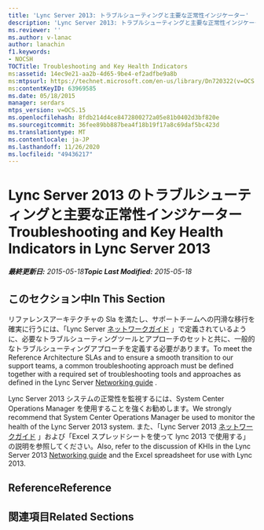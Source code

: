 ```yaml
---
title: 'Lync Server 2013: トラブルシューティングと主要な正常性インジケーター'
description: 'Lync Server 2013: トラブルシューティングと主要な正常性インジケーター。'
ms.reviewer: ''
ms.author: v-lanac
author: lanachin
f1.keywords:
- NOCSH
TOCTitle: Troubleshooting and Key Health Indicators
ms:assetid: 14ec9e21-aa2b-4d65-9be4-ef2adfbe9a8b
ms:mtpsurl: https://technet.microsoft.com/en-us/library/Dn720322(v=OCS.15)
ms:contentKeyID: 63969585
ms.date: 05/18/2015
manager: serdars
mtps_version: v=OCS.15
ms.openlocfilehash: 8fdb214d4ce8472800272a05e81b0402d3bf820e
ms.sourcegitcommit: 36fee89bb887bea4f18b19f17a8c69daf5bc423d
ms.translationtype: MT
ms.contentlocale: ja-JP
ms.lasthandoff: 11/26/2020
ms.locfileid: "49436217"
---
```

# <a name="troubleshooting-and-key-health-indicators-in-lync-server-2013"></a><span data-ttu-id="bca3f-103">Lync Server 2013 のトラブルシューティングと主要な正常性インジケーター</span><span class="sxs-lookup"><span data-stu-id="bca3f-103">Troubleshooting and Key Health Indicators in Lync Server 2013</span></span>

<div data-xmlns="http://www.w3.org/1999/xhtml">

<div class="topic" data-xmlns="http://www.w3.org/1999/xhtml" data-msxsl="urn:schemas-microsoft-com:xslt" data-cs="https://msdn.microsoft.com/">

<div data-asp="https://msdn2.microsoft.com/asp">



</div>

<div id="mainSection">

<div id="mainBody"><span data-ttu-id="bca3f-104">

<span> </span></span><span class="sxs-lookup"><span data-stu-id="bca3f-104">

<span> </span></span></span>

<span data-ttu-id="bca3f-105">_**最終更新日:** 2015-05-18_</span><span class="sxs-lookup"><span data-stu-id="bca3f-105">_**Topic Last Modified:** 2015-05-18_</span></span>

<div>

## <a name="in-this-section"></a><span data-ttu-id="bca3f-106">このセクション中</span><span class="sxs-lookup"><span data-stu-id="bca3f-106">In This Section</span></span>

<span data-ttu-id="bca3f-107">リファレンスアーキテクチャの Sla を満たし、サポートチームへの円滑な移行を確実に行うには、「Lync Server [ネットワークガイド](https://go.microsoft.com/fwlink/p/?linkid=390677) 」で定義されているように、必要なトラブルシューティングツールとアプローチのセットと共に、一般的なトラブルシューティングアプローチを定義する必要があります。</span><span class="sxs-lookup"><span data-stu-id="bca3f-107">To meet the Reference Architecture SLAs and to ensure a smooth transition to our support teams, a common troubleshooting approach must be defined together with a required set of troubleshooting tools and approaches as defined in the Lync Server [Networking guide](https://go.microsoft.com/fwlink/p/?linkid=390677) .</span></span>

<span data-ttu-id="bca3f-108">Lync Server 2013 システムの正常性を監視するには、System Center Operations Manager を使用することを強くお勧めします。</span><span class="sxs-lookup"><span data-stu-id="bca3f-108">We strongly recommend that System Center Operations Manager be used to monitor the health of the Lync Server 2013 system.</span></span> <span data-ttu-id="bca3f-109">また、「Lync Server 2013 [ネットワークガイド](https://go.microsoft.com/fwlink/p/?linkid=390677) 」および「Excel スプレッドシートを使って lync 2013 で使用する」の説明を参照してください。</span><span class="sxs-lookup"><span data-stu-id="bca3f-109">Also, refer to the discussion of KHIs in the Lync Server 2013 [Networking guide](https://go.microsoft.com/fwlink/p/?linkid=390677) and the Excel spreadsheet for use with Lync 2013.</span></span>

</div>

<div>

## <a name="reference"></a><span data-ttu-id="bca3f-110">Reference</span><span class="sxs-lookup"><span data-stu-id="bca3f-110">Reference</span></span>

</div>

<div>

## <a name="related-sections"></a><span data-ttu-id="bca3f-111">関連項目</span><span class="sxs-lookup"><span data-stu-id="bca3f-111">Related Sections</span></span>

<span data-ttu-id="bca3f-112"></div>

</div>

<span> </span>

</div>

</div>

</span><span class="sxs-lookup"><span data-stu-id="bca3f-112"></div>

</div>

<span> </span>

</div>

</div>

</span></span></div>

